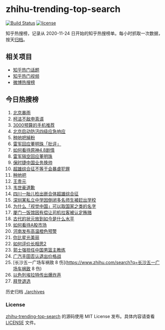 # zhihu-trending-top-search

[![Build Status](https://github.com/justjavac/zhihu-trending-top-search/workflows/ci/badge.svg?branch=main)](https://github.com/justjavac/zhihu-trending-top-search/actions)
[![license](https://img.shields.io/github/license/justjavac/zhihu-trending-top-search)](https://github.com/justjavac/zhihu-trending-top-search/blob/main/LICENSE)

知乎热搜榜，记录从 2020-11-24
日开始的知乎热搜榜单。每小时抓取一次数据，按天[归档](./archives)。

## 相关项目

- [知乎热门话题](https://github.com/justjavac/zhihu-trending-hot-questions)
- [知乎热门视频](https://github.com/justjavac/zhihu-trending-hot-video)
- [微博热搜榜](https://github.com/justjavac/weibo-trending-hot-search)

## 今日热搜榜

<!-- BEGIN -->
<!-- 最后更新时间 Thu Jul 25 2024 17:07:21 GMT+0800 (China Standard Time) -->

1. [北京暴雨](https://www.zhihu.com/search?q=北京暴雨)
1. [柯洁不敌申真谞](https://www.zhihu.com/search?q=柯洁不敌申真谞)
1. [3000预算的手机推荐](https://www.zhihu.com/search?q=3000预算的手机推荐)
1. [北京启动防汛四级应急响应](https://www.zhihu.com/search?q=北京启动防汛四级应急响应)
1. [种地吧掉粉](https://www.zhihu.com/search?q=种地吧掉粉)
1. [雷军回应董明珠「批评」](https://www.zhihu.com/search?q=雷军回应董明珠「批评」)
1. [如何看待原神4.8剧情](https://www.zhihu.com/search?q=如何看待原神4.8剧情)
1. [雷军隔空回应董明珠](https://www.zhihu.com/search?q=雷军隔空回应董明珠)
1. [保时捷中国业务换帅](https://www.zhihu.com/search?q=保时捷中国业务换帅)
1. [超雄综合征不等于会暴虐犯罪](https://www.zhihu.com/search?q=超雄综合征不等于会暴虐犯罪)
1. [种地吧](https://www.zhihu.com/search?q=种地吧)
1. [王贵元](https://www.zhihu.com/search?q=王贵元)
1. [韦世豪道歉](https://www.zhihu.com/search?q=韦世豪道歉)
1. [四川一胎儿检出嵌合体超雄综合征](https://www.zhihu.com/search?q=四川一胎儿检出嵌合体超雄综合征)
1. [深圳某私立中学因倒闭多名师生被赶出学校](https://www.zhihu.com/search?q=深圳某私立中学因倒闭多名师生被赶出学校)
1. [为什么「视觉中国」可以取国家之类的名字](https://www.zhihu.com/search?q=为什么「视觉中国」可以取国家之类的名字)
1. [厦门一饭馆因有偿让司机拉客被认定贿赂](https://www.zhihu.com/search?q=厦门一饭馆因有偿让司机拉客被认定贿赂)
1. [古代的状元放到如今是什么水平](https://www.zhihu.com/search?q=古代的状元放到如今是什么水平)
1. [如何看待A股市场](https://www.zhihu.com/search?q=如何看待A股市场)
1. [河南发布高温橙色预警](https://www.zhihu.com/search?q=河南发布高温橙色预警)
1. [你比星光美丽](https://www.zhihu.com/search?q=你比星光美丽)
1. [如何评价长相思2](https://www.zhihu.com/search?q=如何评价长相思2)
1. [郭士强担任中国男篮主教练](https://www.zhihu.com/search?q=郭士强担任中国男篮主教练)
1. [广汽丰田否认退出价格战](https://www.zhihu.com/search?q=广汽丰田否认退出价格战)
1. [长沙五一广场车祸致 8 伤](https://www.zhihu.com/search?q=长沙五一广场车祸致 8
   伤)
1. [以色列埃拉特传出爆炸声](https://www.zhihu.com/search?q=以色列埃拉特传出爆炸声)
1. [拜登退选](https://www.zhihu.com/search?q=拜登退选)

<!-- END -->

历史归档 [./archives](./archives)

### License

[zhihu-trending-top-search](https://github.com/justjavac/zhihu-trending-top-search)
的源码使用 MIT License 发布。具体内容请查看 [LICENSE](./LICENSE) 文件。
